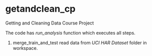 # getandclean_cp
Getting and Cleaning Data Course Project

The code has *run_analysis* function which executes all steps.

1. merge_train_and_test read data from *UCI HAR Dataset* folder in workspace.

